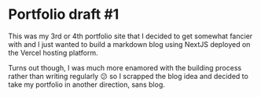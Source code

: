 # Portfolio draft #1

This was my 3rd or 4th portfolio site that I decided to get somewhat fancier with and I just wanted to build a markdown blog using NextJS deployed on the Vercel hosting platform.

Turns out though, I was much more enamored with the building process rather than writing regularly 😕 so I scrapped the blog idea and decided to take my portfolio in another direction, sans blog.
